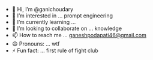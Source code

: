 - 👋 Hi, I’m @ganichoudary
- 👀 I’m interested in ... prompt engineering 
- 🌱 I’m currently learning ... 
- 💞️ I’m looking to collaborate on ... knowledge
- 📫 How to reach me ... ganeshpodapati46@gmail.com
- 😄 Pronouns: ... wtf
- ⚡ Fun fact: ... first rule of fight club

<!---
ganichoudary/ganichoudary is a ✨ special ✨ repository because its `README.md` (this file) appears on your GitHub profile.
You can click the Preview link to take a look at your changes.
--->
